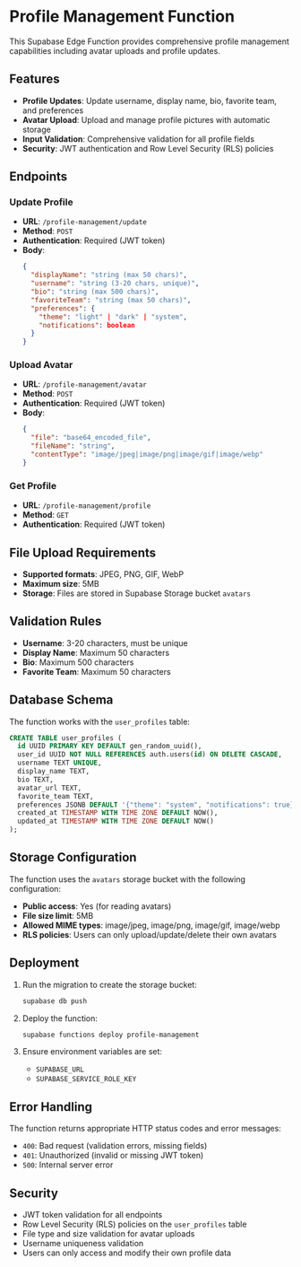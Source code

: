 # Profile Management Function

This Supabase Edge Function provides comprehensive profile management capabilities including avatar uploads and profile updates.

## Features

- **Profile Updates**: Update username, display name, bio, favorite team, and preferences
- **Avatar Upload**: Upload and manage profile pictures with automatic storage
- **Input Validation**: Comprehensive validation for all profile fields
- **Security**: JWT authentication and Row Level Security (RLS) policies

## Endpoints

### Update Profile
- **URL**: `/profile-management/update`
- **Method**: `POST`
- **Authentication**: Required (JWT token)
- **Body**:
  ```json
  {
    "displayName": "string (max 50 chars)",
    "username": "string (3-20 chars, unique)",
    "bio": "string (max 500 chars)",
    "favoriteTeam": "string (max 50 chars)",
    "preferences": {
      "theme": "light" | "dark" | "system",
      "notifications": boolean
    }
  }
  ```

### Upload Avatar
- **URL**: `/profile-management/avatar`
- **Method**: `POST`
- **Authentication**: Required (JWT token)
- **Body**:
  ```json
  {
    "file": "base64_encoded_file",
    "fileName": "string",
    "contentType": "image/jpeg|image/png|image/gif|image/webp"
  }
  ```

### Get Profile
- **URL**: `/profile-management/profile`
- **Method**: `GET`
- **Authentication**: Required (JWT token)

## File Upload Requirements

- **Supported formats**: JPEG, PNG, GIF, WebP
- **Maximum size**: 5MB
- **Storage**: Files are stored in Supabase Storage bucket `avatars`

## Validation Rules

- **Username**: 3-20 characters, must be unique
- **Display Name**: Maximum 50 characters
- **Bio**: Maximum 500 characters
- **Favorite Team**: Maximum 50 characters

## Database Schema

The function works with the `user_profiles` table:

```sql
CREATE TABLE user_profiles (
  id UUID PRIMARY KEY DEFAULT gen_random_uuid(),
  user_id UUID NOT NULL REFERENCES auth.users(id) ON DELETE CASCADE,
  username TEXT UNIQUE,
  display_name TEXT,
  bio TEXT,
  avatar_url TEXT,
  favorite_team TEXT,
  preferences JSONB DEFAULT '{"theme": "system", "notifications": true}'::jsonb,
  created_at TIMESTAMP WITH TIME ZONE DEFAULT NOW(),
  updated_at TIMESTAMP WITH TIME ZONE DEFAULT NOW()
);
```

## Storage Configuration

The function uses the `avatars` storage bucket with the following configuration:

- **Public access**: Yes (for reading avatars)
- **File size limit**: 5MB
- **Allowed MIME types**: image/jpeg, image/png, image/gif, image/webp
- **RLS policies**: Users can only upload/update/delete their own avatars

## Deployment

1. Run the migration to create the storage bucket:
   ```bash
   supabase db push
   ```

2. Deploy the function:
   ```bash
   supabase functions deploy profile-management
   ```

3. Ensure environment variables are set:
   - `SUPABASE_URL`
   - `SUPABASE_SERVICE_ROLE_KEY`

## Error Handling

The function returns appropriate HTTP status codes and error messages:

- `400`: Bad request (validation errors, missing fields)
- `401`: Unauthorized (invalid or missing JWT token)
- `500`: Internal server error

## Security

- JWT token validation for all endpoints
- Row Level Security (RLS) policies on the `user_profiles` table
- File type and size validation for avatar uploads
- Username uniqueness validation
- Users can only access and modify their own profile data 